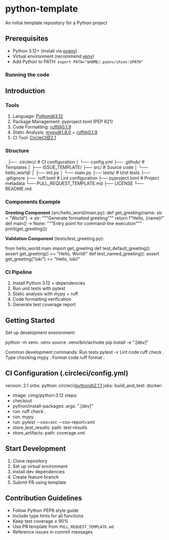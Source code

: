 # python-template

An initial template repository for a Python project

## Prerequisites

* Python 3.12+ (install via [pyenv](https://github.com/pyenv/pyenv))
* Virtual environment (recommend [venv](https://docs.python.org/3/library/venv.html))
* Add Python to PATH: `export PATH="$HOME/.pyenv/shims:$PATH"`

### Running the code


## Introduction

### Tools
1. Language: Python@3.12
2. Package Management: pyproject.toml (PEP 621)
3. Code Formatting: ruff@0.1.9
4. Static Analysis: mypy@1.8.0 + ruff@0.1.9
5. CI Tool: CircleCI@2.1

### Structure

.
├── .circleci/ # CI configuration
│ └── config.yml
├── .github/ # Templates
│ ├── ISSUE_TEMPLATE/
├── src/ # Source code
│ └── hello_world/
│ ├── init.py
│ └── main.py
├── tests/ # Unit tests
├── .gitignore
├── .ruff.toml # Lint configuration
├── pyproject.toml # Project metadata
└── PULL_REQUEST_TEMPLATE.md
├── LICENSE
└── README.md


### Components Example

**Greeting Component** (src/hello_world/main.py):
def get_greeting(name: str = "World") -> str:
"""Generate formatted greeting"""
return f"Hello, {name}!"
def main() -> None:
"""Entry point for command-line execution"""
print(get_greeting())

**Validation Component** (tests/test_greeting.py):

from hello_world.main import get_greeting
def test_default_greeting():
assert get_greeting() == "Hello, World!"
def test_named_greeting():
assert get_greeting("loki") == "Hello, loki!"


### CI Pipeline
1. Install Python 3.12 + dependencies
2. Run unit tests with pytest
3. Static analysis with mypy + ruff
4. Code formatting verification
5. Generate test coverage report

## Getting Started

Set up development environment:

python -m venv .venv
source .venv/bin/activate
pip install -e ".[dev]"


Common development commands:
Run tests
pytest -v
Lint code
ruff check .
Type checking
mypy .
Format code
ruff format .


## CI Configuration (.circleci/config.yml)
version: 2.1
orbs:
python: circleci/python@2.1.1
jobs:
build_and_test:
docker:
- image: cimg/python:3.12
steps:
- checkout
- python/install-packages:
args: ".[dev]"
- run: ruff check .
- run: mypy .
- run: pytest --cov=src --cov-report=xml
- store_test_results:
path: test-results
- store_artifacts:
path: coverage.xml


## Start Development
1. Clone repository
2. Set up virtual environment
3. Install dev dependencies
4. Create feature branch
5. Submit PR using template

## Contribution Guidelines
- Follow Python PEP8 style guide
- Include type hints for all functions
- Keep test coverage ≥ 90%
- Use PR template from `PULL_REQUEST_TEMPLATE.md`
- Reference issues in commit messages




